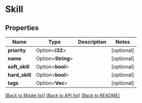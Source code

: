 # Skill

## Properties

Name | Type | Description | Notes
------------ | ------------- | ------------- | -------------
**priority** | Option<**i32**> |  | [optional]
**name** | Option<**String**> |  | [optional]
**soft_skill** | Option<**bool**> |  | [optional]
**hard_skill** | Option<**bool**> |  | [optional]
**tags** | Option<**Vec<String>**> |  | [optional]

[[Back to Model list]](../README.md#documentation-for-models) [[Back to API list]](../README.md#documentation-for-api-endpoints) [[Back to README]](../README.md)


